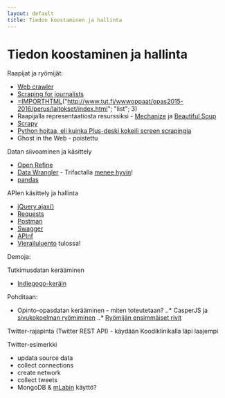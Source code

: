```yaml
---
layout: default
title: Tiedon koostaminen ja hallinta
---
```


# Tiedon koostaminen ja hallinta

Raapijat ja ryömijät:

* [Web crawler](https://en.wikipedia.org/wiki/Web_crawler#Architectures)
* [Scraping for journalists](https://leanpub.com/scrapingforjournalists)
* [=IMPORTHTML](https://support.google.com/docs/answer/3093339?hl=fi&rd=1)("http://www.tut.fi/wwwoppaat/opas2015-2016/perus/laitokset/index.html"; "list"; 3)
* Raapijalla representaatiosta resurssiksi - [Mechanize](https://www.reddit.com/r/Python/comments/3dvq25/are_there_any_better_alternatives_to_mechanize/) ja [Beautiful Soup](https://www.crummy.com/software/BeautifulSoup/)
* [Scrapy](https://scrapy.org/)
* [Python hoitaa, eli kuinka Plus-deski kokeili screen scrapingia](http://datajournalismi.blogspot.fi/2014/03/python-hoitaa-eli-kuinka-plusdesk.html)
* Ghost in the Web - poistettu

Datan siivoaminen ja käsittely

* [Open Refine](http://openrefine.org/) 
* [Data Wrangler](http://vis.stanford.edu/wrangler/) - Trifactalla [menee hyvin](https://twitter.com/jnkka/status/697107449908719617)!
* [pandas](http://pandas.pydata.org/)

APIen käsittely ja hallinta 

* [jQuery.ajax()](http://api.jquery.com/jquery.ajax/#example-0)
* [Requests](http://docs.python-requests.org/en/master/)
* [Postman](https://www.getpostman.com/)
* [Swagger](http://swagger.io/)
* [APInf](https://medium.com/apinf)
* [Vierailuluento](https://www.meetup.com/APIOps-Tampere/events/237342343/) tulossa!

Demoja:
 
Tutkimusdatan kerääminen

* [Indiegogo-keräin](https://github.com/jukkahuhtamaki/crowdfunding-data)

Pohditaan: 

* Opinto-opasdatan kerääminen - miten toteutetaan?
..* CasperJS ja [sivukokoelman ryömiminen](http://stackoverflow.com/questions/20224687/how-to-follow-all-links-in-casperjs/20406293#20406293)
..* [Ryömijän ensimmäiset rivit](https://github.com/jukkahuhtamaki/pcm-demo/tree/master/crawl-study-guide)
 
Twitter-rajapinta (Twitter REST API) - käydään Koodiklinikalla läpi laajempi 

Twitter-esimerkki

* updata source data
* collect connections
* create network
* collect tweets
* MongoDB & [mLabin](https://mlab.com/) käyttö?

